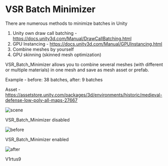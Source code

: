 # VSR Batch Minimizer

There are numerous methods to minimize batches in Unity
  1. Unity own draw call batching  - https://docs.unity3d.com/Manual/DrawCallBatching.html
  2. GPU Instancing  - https://docs.unity3d.com/Manual/GPUInstancing.html
  3. Combine meshes by yourself
  4. GPU skinning (skinned mesh optimization)

VSR_Batch_Minimizer allows you to combine several meshes (with different or multiple materials) in one mesh and save as mesh asset or prefab.

Example - 
before: 38 batches, 
after: 9 batches 
  
  Asset - https://assetstore.unity.com/packages/3d/environments/historic/medieval-defense-low-poly-all-maps-27667
  
  ![scene](https://github.com/V1rtus9/VSR_Batch_Minimizer/blob/master/example_scene.png)
  
  VSR_Batch_Minimizer disabled
  
  ![before](https://github.com/V1rtus9/VSR_Batch_Minimizer/blob/master/vsr_batch_minimizer_before.png) 
  
  VSR_Batch_Minimizer enabled
  
  ![after](https://github.com/V1rtus9/VSR_Batch_Minimizer/blob/master/vsr_batch_minimizer_after.png)
  
  V1rtus9
  
 
